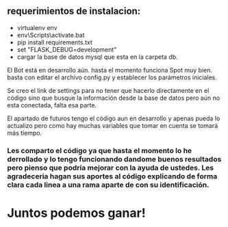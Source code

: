 ## requerimientos de instalacion:

- virtualenv env
- env\Scripts\activate.bat
- pip install requirements.txt
- set "FLASK_DEBUG=development"
- cargar la base de datos mysql que esta en la carpeta db.

El Bot está en desarrollo aún. hasta el momento funciona Spot muy bien. basta con editar el archivo config.py
y establecer los parámetros iniciales.

Se creo el link de settings para no tener que hacerlo directamente en el código sino que busque la información
desde la base de datos pero aún no esta conectada, falta esa parte.

El apartado de futuros tengo el código aun en desarrollo y apenas pueda lo actualizo pero como hay muchas
variables que tomar en cuenta se tomará más tiempo.

### Les comparto el código ya que hasta el momento lo he derrollado y lo tengo funcionando dandome buenos resultados pero pienso que podría mejorar con la ayuda de ustedes. Les agradeceria hagan sus aportes al código explicando de forma clara cada linea a una rama aparte de con su identificación.

# Juntos podemos ganar!
